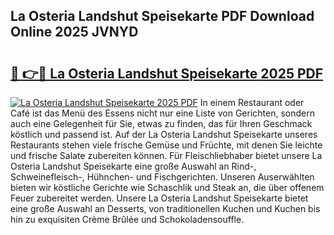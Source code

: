 ## La Osteria Landshut Speisekarte PDF Download Online 2025 JVNYD

# <h2><a href="http://gca0npu.nevu.top/?p=La+Osteria+Landshut+Speisekarte">🔗 👉🔴 La Osteria Landshut Speisekarte 2025 PDF</a></h2>

[![La Osteria Landshut Speisekarte 2025 PDF](https://i.imgur.com/dBaPXMq.png)](http://gca0npu.nevu.top/?p=La+Osteria+Landshut+Speisekarte)
In einem Restaurant oder Café ist das Menü des Essens nicht nur eine Liste von Gerichten, sondern auch eine Gelegenheit für Sie, etwas zu finden, das für Ihren Geschmack köstlich und passend ist. Auf der La Osteria Landshut Speisekarte unseres Restaurants stehen viele frische Gemüse und Früchte, mit denen Sie leichte und frische Salate zubereiten können. Für Fleischliebhaber bietet unsere La Osteria Landshut Speisekarte eine große Auswahl an Rind-, Schweinefleisch-, Hühnchen- und Fischgerichten. Unseren Auserwählten bieten wir köstliche Gerichte wie Schaschlik und Steak an, die über offenem Feuer zubereitet werden. Unsere La Osteria Landshut Speisekarte bietet eine große Auswahl an Desserts, von traditionellen Kuchen und Kuchen bis hin zu exquisiten Crème Brûlée und Schokoladensouffle.

